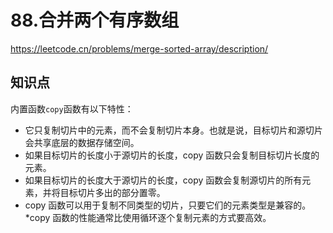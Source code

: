 # 88.合并两个有序数组

https://leetcode.cn/problems/merge-sorted-array/description/

## 知识点

内置函数`copy`函数有以下特性：

* 它只复制切片中的元素，而不会复制切片本身。也就是说，目标切片和源切片会共享底层的数据存储空间。
* 如果目标切片的长度小于源切片的长度，copy 函数只会复制目标切片长度的元素。
* 如果目标切片的长度大于源切片的长度，copy 函数会复制源切片的所有元素，并将目标切片多出的部分置零。
* copy 函数可以用于复制不同类型的切片，只要它们的元素类型是兼容的。
*copy 函数的性能通常比使用循环逐个复制元素的方式要高效。